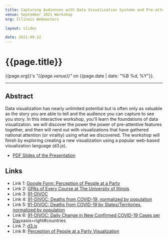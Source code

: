 ```yaml
---
title: Capturing Audiences with Data Visualization Systems and Pre-attentive Features
venue: September 2021 Workshop
org: Illinois Webmasters

layout: slides

date: 2021-09-22
---
```


# {{page.title}}
{{page.org}}'s *"{{page.venue}}"* on {{page.date | date: "%B %d, %Y"}}.

<hr>

## Abstract

Data visualization has nearly unlimited potential but is often only as valuable as the story you are able to tell and the audience you can capture to see you story. In this interactive workshop, you’ll learn the foundations of data visualization. we will discover the power the power of pre-attentive features together, and then will nerd out with visualizations that have gathered national attention (or virality) using what we discovered.  The workshop will finish by exploring creating a new visualization using a popular web-based visualization language (d3.js).

- [PDF Slides of the Presentation](waf_web21-slides.pdf)

## Links

- Link 1: [Google Form: Perception of People at a Party](https://forms.gle/mbxh6u1k8KZhn5BC8)
- Link 2: [GPAs of Every Course at The University of Illinois](https://waf.cs.illinois.edu/discovery/gpa_of_every_course_at_illinois/)
- Link 3: [91-DIVOC](https://91-divoc.com/pages/covid-visualization/#countries)
- Link 4: [91-DIVOC: Deaths from COVID-19, normalized by population](https://91-divoc.com/pages/covid-visualization/?chart=countries-normalized&highlight=United%20States&show=25-lg&y=both&scale=linear&data=deaths&data-source=jhu&xaxis=right#countries-normalized)
- Link 5: [91-DIVOC: Deaths from COVID-19 by States/Territories, normalized by population](https://91-divoc.com/pages/covid-visualization/?chart=states-normalized&highlight=Illinois&show=us-states&y=both&scale=linear&data=deaths&data-source=jhu&xaxis=right#states-normalized)
- Link 6: [91-DIVOC: Daily Change in New Confirmed COVID-19 Cases per Day](https://91-divoc.com/pages/covid-visualization/?chart=countries&highlight=United%20States&show=25&y=both&scale=linear&data=cases-daily-7-dx-7&data-source=jhu&)xaxis=right#countries
- Link 7: [d3.js](https://d3js.org/)
- Link 8: [Perception of People at a Party Visualization](vis/)
